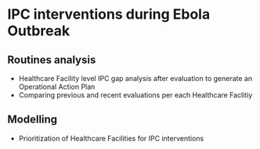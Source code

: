 # IPC interventions during Ebola Outbreak

## Routines analysis

* Healthcare Facility level IPC gap analysis after evaluation to generate an Operational Action Plan
* Comparing previous and recent evaluations per each Healthcare Faclitiy

## Modelling

* Prioritization of Healthcare Facilities for IPC interventions
